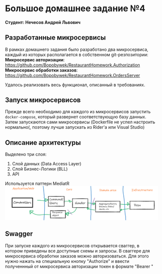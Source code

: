 # Большое домашнее задание №4
<!-- omit from toc -->
#### Студент: Нечесов Андрей Львович

## Разработанные микросервисы
В рамках домашнего задания было разработано два микросервиса, каждый из которых располагается в собственном git-резпозитории:  
**Микросервис авторизации**: https://github.com/Bopobywek/RestaurantHomework.Authorization  
**Микросервис обработки заказов**: https://github.com/Bopobywek/RestaurantHomework.OrdersServer

Удалось реализовать весь функционал, описанный в требованиях.

## Запуск микросервисов
Прежде всего необходимо для каждого из микросервисов запустить `docker-compose`, который развернет соответствующую базу данных.
Затем запускаются сами микросервисы (Dockerfile не успел настроить нормально(, поэтому лучше запускать из Rider'а или Visual Studio)

## Описание архитектуры
Выделено три слоя:
1. Слой данных (Data Access Layer)
2. Слой Бизнес-Логики (BLL)
3. API

Используется паттерн MediatR
![Картиночка](MediatR.png)

## Swagger
При запуске каждого из микросервисов открывается сваггер, в котором приведены все доступные схемы и запросы. В сваггере для микросервиса обработки заказов можно авторизоваться. Для этого нужно нажать на специальную кнопку "Authorize" и ввести полученнный от микросервиса авторизации токен в формате "Bearer <token>"

